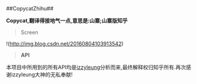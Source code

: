##CopycatZhihu##

**Copycat,翻译得接地气一点,意思是:山寨;山寨版知乎**


> Screen


!(http://img.blog.csdn.net/20160804103913542)


> **API**

本项目中所用到的所有API均是[izzyleung](https://github.com/izzyleung/ZhihuDailyPurify/wiki/%E7%9F%A5%E4%B9%8E%E6%97%A5%E6%8A%A5-API-%E5%88%86%E6%9E%90)分析而来,最终解释权归知乎所有.再次感谢izzyleung大神的无私奉献!
